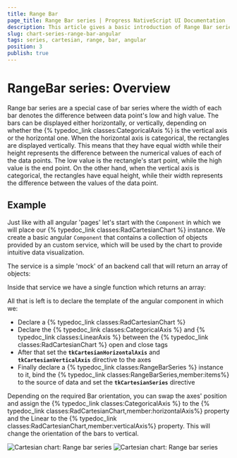 ```yaml
---
title: Range Bar
page_title: Range Bar series | Progress NativeScript UI Documentation
description: This article gives a basic introduction of Range Bar series and continues with a sample scenario of how Range Bar series are used.
slug: chart-series-range-bar-angular
tags: series, cartesian, range, bar, angular
position: 3
publish: true
---
```


# RangeBar series: Overview
Range bar series are a special case of bar series where the width of each bar denotes the difference between data point's low and high value. The bars can be displayed either horizontally, or vertically, depending on whether the {% typedoc_link classes:CategoricalAxis %} is the vertical axis or the horizontal one. When the horizontal axis is categorical, the rectangles are displayed vertically. This means that they have equal width while their height represents the difference between the numerical values of each of the data points. The low value is the rectangle's start point, while the high value is the end point. On the other hand, when the vertical axis is categorical, the rectangles have equal height, while their width represents the difference between the values of the data point.

## Example
Just like with all angular 'pages' let's start with the `Component` in which we will place our {% typedoc_link classes:RadCartesianChart %} instance. We create a basic angular `Component` that contains a collection of objects provided by an custom service, which will be used by the chart to provide intuitive data visualization.

The service is a simple 'mock' of an backend call that will return an array of objects:

<snippet id='chart-angular-data-service'/>

Inside that service we have a single function which returns an array:

<snippet id='chart-angular-range-bar-source'/>

<snippet id='chart-angular-product'/>

All that is left is to declare the template of the angular component in which we:

- Declare a {% typedoc_link classes:RadCartesianChart %}
- Declare the {% typedoc_link classes:CategoricalAxis %} and {% typedoc_link classes:LinearAxis %} between the {% typedoc_link classes:RadCartesianChart %} open and close tags
- After that set the **`tkCartesianHorizontalAxis`** and **`tkCartesianVerticalAxis`** directive to the axes
- Finally declare a {% typedoc_link classes:RangeBarSeries %} instance to it, bind the {% typedoc_link classes:RangeBarSeries,member:items%} to the source of data and set the **`tkCartesianSeries`** directive

<snippet id='chart-angular-range-bar-series-component'/>
<snippet id='chart-angular-range-bar-series'/>

Depending on the required Bar orientation, you can swap the axes' position and assign the {% typedoc_link classes:CategoricalAxis %} to the {% typedoc_link classes:RadCartesianChart,member:horizontalAxis%} property and the Linear to the {% typedoc_link classes:RadCartesianChart,member:verticalAxis%} property. This will change the orientation of the bars to vertical.

![Cartesian chart: Range bar series](images/range_bar_series_android.png "Range bar series on Android.") ![Cartesian chart: Range bar series](images/range_bar_series_ios.png "Range bar series on iOS.")
